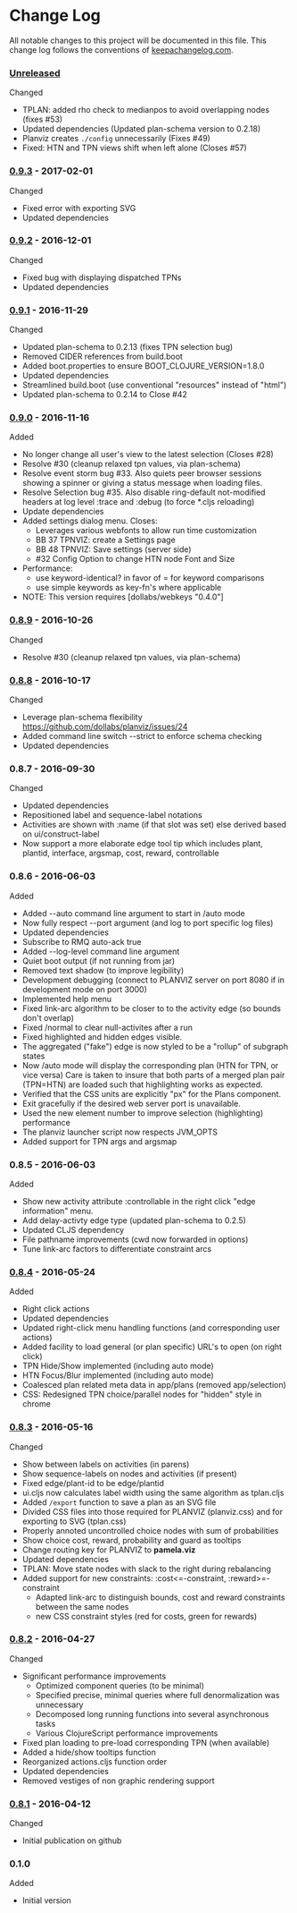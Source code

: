 # Change Log

All notable changes to this project will be documented in this file. This change log follows the conventions of [keepachangelog.com](http://keepachangelog.com/).

### [Unreleased]

Changed
* TPLAN: added rho check to medianpos to avoid overlapping nodes (fixes #53)
* Updated dependencies (Updated plan-schema version to 0.2.18)
* Planviz creates `./config` unnecessarily (Fixes #49)
* Fixed: HTN and TPN views shift when left alone (Closes #57)

### [0.9.3] - 2017-02-01

Changed
* Fixed error with exporting SVG
* Updated dependencies

### [0.9.2] - 2016-12-01

Changed
- Fixed bug with displaying dispatched TPNs
- Updated dependencies

### [0.9.1] - 2016-11-29

Changed
- Updated plan-schema to 0.2.13 (fixes TPN selection bug)
- Removed CIDER references from build.boot
- Added boot.properties to ensure BOOT_CLOJURE_VERSION=1.8.0
- Updated dependencies
- Streamlined build.boot (use conventional "resources" instead of "html")
- Updated plan-schema to 0.2.14 to Close #42

### [0.9.0] - 2016-11-16

Added
- No longer change all user's view to the latest selection (Closes #28)
- Resolve #30 (cleanup relaxed tpn values, via plan-schema)
- Resolve event storm bug #33. Also quiets peer browser sessions showing a
  spinner or giving a status message when loading files.
- Resolve Selection bug #35. Also disable ring-default not-modified
  headers at log level :trace and :debug (to force *.cljs reloading)
- Update dependencies
- Added settings dialog menu. Closes:
  * Leverages various webfonts to allow run time customization
  * BB 37 TPNVIZ: create a Settings page
  * BB 48 TPNVIZ: Save settings (server side)
  * #32 Config Option to change HTN node Font and Size
- Performance:
  * use keyword-identical? in favor of = for keyword comparisons
  * use simple keywords as key-fn's where applicable
- NOTE: This version requires [dollabs/webkeys "0.4.0"]

### [0.8.9] - 2016-10-26

Changed
- Resolve #30 (cleanup relaxed tpn values, via plan-schema)

### [0.8.8] - 2016-10-17

Changed
- Leverage plan-schema flexibility
  https://github.com/dollabs/planviz/issues/24
- Added command line switch --strict to enforce schema checking
- Updated dependencies

### 0.8.7 - 2016-09-30

Changed
- Updated dependencies
- Repositioned label and sequence-label notations
- Activities are shown with :name (if that slot was set)
  else derived based on ui/construct-label
- Now support a more elaborate edge tool tip which includes
  plant, plantid, interface, argsmap, cost, reward, controllable

### 0.8.6 - 2016-06-03

Added
- Added --auto command line argument to start in /auto mode
- Now fully respect --port argument (and log to port specific log files)
- Updated dependencies
- Subscribe to RMQ auto-ack true
- Added --log-level command line argument
- Quiet boot output (if not running from jar)
- Removed text shadow (to improve legibility)
- Development debugging (connect to PLANVIZ server on port 8080
  if in development mode on port 3000)
- Implemented help menu
- Fixed link-arc algorithm to be closer to to the activity edge (so bounds don't overlap)
- Fixed /normal to clear null-activites after a run
- Fixed highlighted and hidden edges visible.
- The aggregated ("fake") edge is now styled to be a "rollup" of subgraph states
- Now /auto mode will display the corresponding plan (HTN for TPN, or vice versa)
  Care is taken to insure that both parts of a merged plan pair (TPN=HTN) are
  loaded such that highlighting works as expected.
- Verified that the CSS units are explicitly "px" for the Plans component.
- Exit gracefully if the desired web server port is unavailable.
- Used the new element number to improve selection (highlighting) performance
- The planviz launcher script now respects JVM_OPTS
- Added support for TPN args and argsmap

### 0.8.5 - 2016-06-03

Added
- Show new activity attribute :controllable in the right click "edge information" menu.
- Add delay-activty edge type (updated plan-schema to 0.2.5)
- Updated CLJS dependency
- File pathname improvements (cwd now forwarded in options)
- Tune link-arc factors to differentiate constraint arcs

### [0.8.4] - 2016-05-24

Added
- Right click actions
- Updated dependencies
- Updated right-click menu handling functions (and corresponding user actions)
- Added facility to load general (or plan specific) URL's to open (on right click)
- TPN Hide/Show implemented (including auto mode)
- HTN Focus/Blur implemented (including auto mode)
- Coalesced plan related meta data in app/plans (removed app/selection)
- CSS: Redesigned TPN choice/parallel nodes for "hidden" style in chrome

### [0.8.3] - 2016-05-16

Changed
- Show between labels on activities (in parens)
- Show sequence-labels on nodes and activities (if present)
- Fixed edge/plant-id to be edge/plantid
- ui.cljs now calculates label width using the same algorithm as tplan.cljs
- Added `/export` function to save a plan as an SVG file
- Divided CSS files into those required for PLANVIZ (planviz.css)
  and for exporting to SVG (tplan.css)
- Properly annoted uncontrolled choice nodes with sum of probabilities
- Show choice cost, reward, probability and guard as tooltips
- Change routing key for PLANVIZ to **pamela.viz**
- Updated dependencies
- TPLAN: Move state nodes with slack to the right during rebalancing
- Added support for new constraints: :cost<=-constraint, :reward>=-constraint
  * Adapted link-arc to distinguish bounds, cost and reward constraints
    between the same nodes
  * new CSS constraint styles (red for costs, green for rewards)

### [0.8.2] - 2016-04-27

Changed
* Significant performance improvements
  * Optimized component queries (to be minimal)
  * Specified precise, minimal queries where full denormalization was unnecessary
  * Decomposed long running functions into several asynchronous tasks
  * Various ClojureScript performance improvements
* Fixed plan loading to pre-load corresponding TPN (when available)
* Added a hide/show tooltips function
* Reorganized actions.cljs function order
* Updated dependencies
* Removed vestiges of non graphic rendering support

### [0.8.1] - 2016-04-12

Changed
* Initial publication on github

### 0.1.0

Added
*  Initial version

[0.8.1]: https://github.com/dollabs/planviz/compare/0.1.0...0.8.1
[0.8.2]: https://github.com/dollabs/planviz/compare/0.8.1...0.8.2
[0.8.3]: https://github.com/dollabs/planviz/compare/0.8.2...0.8.3
[0.8.4]: https://github.com/dollabs/planviz/compare/0.8.3...0.8.4
[0.8.8]: https://github.com/dollabs/planviz/compare/0.8.4...0.8.8
[0.8.9]: https://github.com/dollabs/planviz/compare/0.8.8...0.8.9
[0.9.0]: https://github.com/dollabs/planviz/compare/0.8.9...0.9.0
[0.9.1]: https://github.com/dollabs/planviz/compare/0.9.0...0.9.1
[0.9.2]: https://github.com/dollabs/planviz/compare/0.9.1...0.9.2
[0.9.3]: https://github.com/dollabs/planviz/compare/0.9.1...0.9.3
[Unreleased]: https://github.com/dollabs/planviz/compare/0.9.3...HEAD
